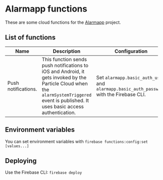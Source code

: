 # Alarmapp functions

These are some cloud functions for the [Alarmapp](https://github.com/ramomar/alarmapp) project.

## List of functions

| Name                                               | Description        | Configuration |
|----------------------------------------------------|--------------------|---------------|
| Push notifications. | This function sends push notifications to iOS and Android, it gets invoked by the Particle Cloud when the `alarmSystemTriggered` event is published. It uses basic access authentication. | Set `alarmapp.basic_auth_user` and `alarmapp.basic_auth_password` with the Firebase CLI. |

## Environment variables

You can set environment variables with `firebase functions:config:set [values...]`

## Deploying

Use the Firebase CLI: `firebase deploy` 
